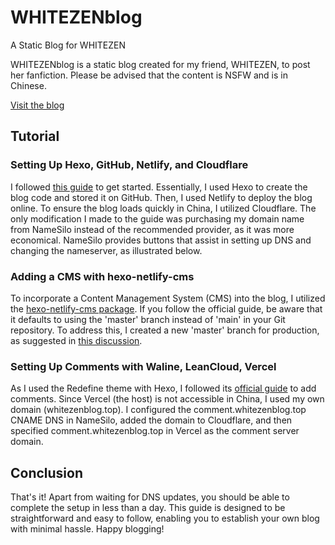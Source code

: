 # WHITEZENblog
A Static Blog for WHITEZEN

WHITEZENblog is a static blog created for my friend, WHITEZEN, to post her fanfiction. Please be advised that the content is NSFW and is in Chinese.

[Visit the blog](https://blog.whitezenblog.top/)

## Tutorial
### Setting Up Hexo, GitHub, Netlify, and Cloudflare

I followed [this guide](https://blog.cuijiacai.com/blog-building/) to get started. Essentially, I used Hexo to create the blog code and stored it on GitHub. Then, I used Netlify to deploy the blog online. To ensure the blog loads quickly in China, I utilized Cloudflare. The only modification I made to the guide was purchasing my domain name from NameSilo instead of the recommended provider, as it was more economical. NameSilo provides buttons that assist in setting up DNS and changing the nameserver, as illustrated below.

### Adding a CMS with hexo-netlify-cms

To incorporate a Content Management System (CMS) into the blog, I utilized the [hexo-netlify-cms package](https://www.npmjs.com/package/hexo-netlify-cms). If you follow the official guide, be aware that it defaults to using the 'master' branch instead of 'main' in your Git repository. To address this, I created a new 'master' branch for production, as suggested in [this discussion](https://answers.netlify.com/t/git-gateway-error/12220/19).

### Setting Up Comments with Waline, LeanCloud, Vercel

As I used the Redefine theme with Hexo, I followed its [official guide](https://redefine-docs.ohevan.com/posts/comment) to add comments. Since Vercel (the host) is not accessible in China, I used my own domain (whitezenblog.top). I configured the comment.whitezenblog.top CNAME DNS in NameSilo, added the domain to Cloudflare, and then specified comment.whitezenblog.top in Vercel as the comment server domain.

## Conclusion
That's it! Apart from waiting for DNS updates, you should be able to complete the setup in less than a day. This guide is designed to be straightforward and easy to follow, enabling you to establish your own blog with minimal hassle. Happy blogging!
